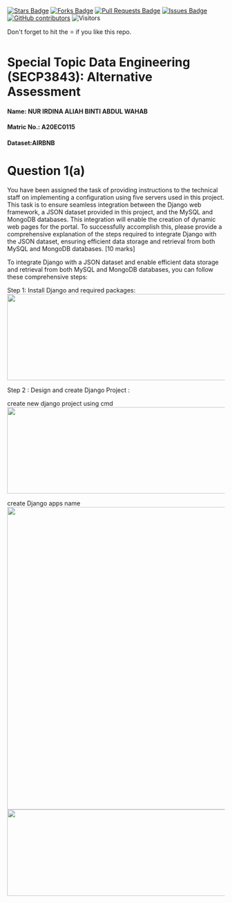 <a href="https://github.com/drshahizan/SECP3843/stargazers"><img src="https://img.shields.io/github/stars/drshahizan/SECP3843" alt="Stars Badge"/></a>
<a href="https://github.com/drshahizan/SECP3843/network/members"><img src="https://img.shields.io/github/forks/drshahizan/SECP3843" alt="Forks Badge"/></a>
<a href="https://github.com/drshahizan/SECP3843/pulls"><img src="https://img.shields.io/github/issues-pr/drshahizan/SECP3843" alt="Pull Requests Badge"/></a>
<a href="https://github.com/drshahizan/SECP3843/issues"><img src="https://img.shields.io/github/issues/drshahizan/SECP3843" alt="Issues Badge"/></a>
<a href="https://github.com/drshahizan/SECP3843/graphs/contributors"><img alt="GitHub contributors" src="https://img.shields.io/github/contributors/drshahizan/SECP3843?color=2b9348"></a>
![Visitors](https://api.visitorbadge.io/api/visitors?path=https%3A%2F%2Fgithub.com%2Fdrshahizan%2FSECP3843&labelColor=%23d9e3f0&countColor=%23697689&style=flat)


Don't forget to hit the :star: if you like this repo.

# Special Topic Data Engineering (SECP3843): Alternative Assessment

#### Name: NUR IRDINA ALIAH BINTI ABDUL WAHAB
#### Matric No.: A20EC0115
#### Dataset:AIRBNB

# Question 1(a)
You have been assigned the task of providing instructions to the technical staff on 
implementing a configuration using five servers used in this project. This task is to ensure 
seamless integration between the Django web framework, a JSON dataset provided in this 
project, and the MySQL and MongoDB databases. This integration will enable the creation of 
dynamic web pages for the portal. To successfully accomplish this, please provide a 
comprehensive explanation of the steps required to integrate Django with the JSON dataset, 
ensuring efficient data storage and retrieval from both MySQL and MongoDB databases. 
[10 marks] 

To integrate Django with a JSON dataset and enable efficient data storage and retrieval from both MySQL and MongoDB databases, you can follow these comprehensive steps:

Step 1: Install Django and required packages:
<img src="https://github.com/drshahizan/SECP3843/blob/1c35a280cab92f8375cb0166bfc1a615c4eeb699/submission/IrdinaAliah/question1/files/images/install%20django.jpg" style="width: 700px; height: 200px;">

Step 2 : Design and create Django Project :

create new django project using cmd
<img src ="https://github.com/drshahizan/SECP3843/blob/447b608f8a27c9a39d678f4a44ee95c96dcb6764/submission/IrdinaAliah/question1/files/images/create%20design%20django%20.jpg" style ="width:700px; height: 200px;">

create Django apps name
<img src ="https://github.com/drshahizan/SECP3843/blob/4633f9a0c1ac74b9b6ec37d439fca8561a4b78b3/submission/IrdinaAliah/question1/files/images/create%20name%20app.jpg" style ="width:700px; height: 700px;">
<img src ="https://github.com/drshahizan/SECP3843/blob/4633f9a0c1ac74b9b6ec37d439fca8561a4b78b3/submission/IrdinaAliah/question1/files/images/startup%20code%20sjango.jpg" 
          style ="width:700px; height: 200px;">




          

